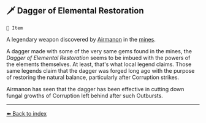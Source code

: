 ## 🗡️ Dagger of Elemental Restoration

`📜 Item`

A legendary weapon discovered by [Airmanon](../refs/airmanon.md) in the [mines](../refs/gold_mines).

A dagger made with some of the very same gems found in the mines, the _Dagger of Elemental Restoration_ seems to be imbued with the powers of the elements themselves. At least, that's what local legend claims. Those same legends claim that the dagger was forged long ago with the purpose of restoring the natural balance, particularly after Corruption strikes.

Airmanon has seen that the dagger has been effective in cutting down fungal growths of Corruption left behind after such Outbursts.


----------
[⬅️ Back to index](../r/#f750_s)